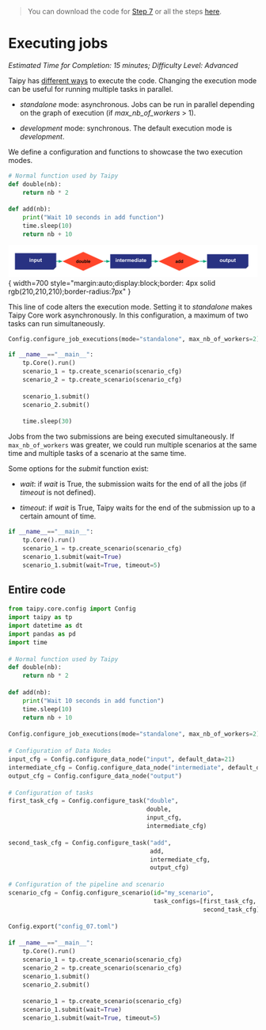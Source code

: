 > You can download the code for
<a href="./../src/step_07.py" download>Step 7</a> 
or all the steps <a href="./../src/src.zip" download>here</a>. 

# Executing jobs

*Estimated Time for Completion: 15 minutes; Difficulty Level: Advanced*

Taipy has [different ways](../../../../manuals/core/config/job-config.md) to execute the code.
Changing the execution mode can be useful for running multiple tasks in parallel.

- _standalone_ mode: asynchronous. Jobs can be run in parallel depending on the graph of execution (if _max_nb_of_workers_ > 1).

- _development_ mode: synchronous. The default execution mode is _development_.

We define a configuration and functions to showcase the two execution modes.

```python
# Normal function used by Taipy
def double(nb):
    return nb * 2

def add(nb):
    print("Wait 10 seconds in add function")
    time.sleep(10)
    return nb + 10
```

![](config.svg){ width=700 style="margin:auto;display:block;border: 4px solid rgb(210,210,210);border-radius:7px" }

This line of code alters the execution mode. Setting it to _standalone_ makes Taipy Core work asynchronously. 
In this configuration, a maximum of two tasks can run simultaneously.

```python
Config.configure_job_executions(mode="standalone", max_nb_of_workers=2)
```


```python
if __name__=="__main__":
    tp.Core().run()
    scenario_1 = tp.create_scenario(scenario_cfg)
    scenario_2 = tp.create_scenario(scenario_cfg)

    scenario_1.submit()
    scenario_2.submit()

    time.sleep(30)
```

Jobs from the two submissions are being executed simultaneously. If `max_nb_of_workers` was greater, we could run multiple scenarios at the same time and multiple tasks of a scenario at the same time.

Some options for the _submit_ function exist:

- _wait_: if _wait_ is True, the submission waits for the end of all the jobs (if _timeout_ is not defined).

- _timeout_: if _wait_ is True, Taipy waits for the end of the submission up to a certain amount of time.

```python
if __name__=="__main__":
    tp.Core().run()
    scenario_1 = tp.create_scenario(scenario_cfg)
    scenario_1.submit(wait=True)
    scenario_1.submit(wait=True, timeout=5)
```

## Entire code


```python
from taipy.core.config import Config
import taipy as tp
import datetime as dt
import pandas as pd
import time

# Normal function used by Taipy
def double(nb):
    return nb * 2

def add(nb):
    print("Wait 10 seconds in add function")
    time.sleep(10)
    return nb + 10

Config.configure_job_executions(mode="standalone", max_nb_of_workers=2)

# Configuration of Data Nodes
input_cfg = Config.configure_data_node("input", default_data=21)
intermediate_cfg = Config.configure_data_node("intermediate", default_data=21)
output_cfg = Config.configure_data_node("output")

# Configuration of tasks
first_task_cfg = Config.configure_task("double",
                                       double,
                                       input_cfg,
                                       intermediate_cfg)

second_task_cfg = Config.configure_task("add",
                                        add,
                                        intermediate_cfg,
                                        output_cfg)

# Configuration of the pipeline and scenario
scenario_cfg = Config.configure_scenario(id="my_scenario",
                                         task_configs=[first_task_cfg,
                                                       second_task_cfg])

Config.export("config_07.toml")

if __name__=="__main__":
    tp.Core().run()
    scenario_1 = tp.create_scenario(scenario_cfg)
    scenario_2 = tp.create_scenario(scenario_cfg)
    scenario_1.submit()
    scenario_2.submit()

    scenario_1 = tp.create_scenario(scenario_cfg)
    scenario_1.submit(wait=True)
    scenario_1.submit(wait=True, timeout=5)
```